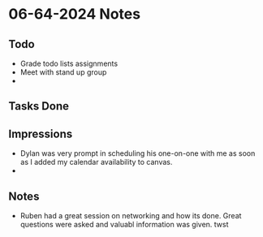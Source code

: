 # 06-64-2024 Notes

## Todo
 - Grade todo lists assignments
 - Meet with stand up group 
 - 

## Tasks Done 


## Impressions
 - Dylan was very prompt in scheduling his one-on-one with me as soon as I added my calendar availability to canvas. 
 - 


## Notes
 - Ruben had a great session on networking and how its done. Great questions were asked and valuabl information was given. 
 twst 
